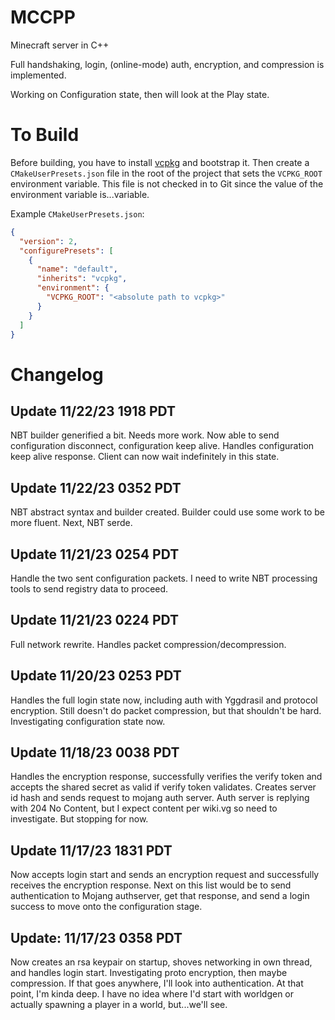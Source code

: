 # MCCPP

Minecraft server in C++

Full handshaking, login, (online-mode) auth, encryption, and compression is implemented.

Working on Configuration state, then will look at the Play state.

# To Build

Before building, you have to install [vcpkg](https://github.com/microsoft/vcpkg) and bootstrap it. Then create a `CMakeUserPresets.json` file in the root of the project that sets the `VCPKG_ROOT` environment variable. This file is not checked in to Git since the value of the environment variable is...variable.

Example `CMakeUserPresets.json`:
```json
{
  "version": 2,
  "configurePresets": [
    {
      "name": "default",
      "inherits": "vcpkg",
      "environment": {
        "VCPKG_ROOT": "<absolute path to vcpkg>"
      }
    }
  ]
}
```

# Changelog

## Update 11/22/23 1918 PDT

NBT builder generified a bit. Needs more work. Now able to send configuration disconnect, configuration keep alive.
Handles configuration keep alive response. Client can now wait indefinitely in this state.

## Update 11/22/23 0352 PDT

NBT abstract syntax and builder created. Builder could use some work to be more fluent. Next, NBT serde.

## Update 11/21/23 0254 PDT

Handle the two sent configuration packets. I need to write NBT processing tools to send registry data to proceed.

## Update 11/21/23 0224 PDT

Full network rewrite. Handles packet compression/decompression.

## Update 11/20/23 0253 PDT

Handles the full login state now, including auth with Yggdrasil and protocol encryption. Still doesn't do packet
compression, but that shouldn't be hard. Investigating configuration state now.

## Update 11/18/23 0038 PDT

Handles the encryption response, successfully verifies the verify token and accepts the shared secret as valid if
verify token validates. Creates server id hash and sends request to mojang auth server. Auth server is replying with
204 No Content, but I expect content per wiki.vg so need to investigate. But stopping for now.

## Update 11/17/23 1831 PDT

Now accepts login start and sends an encryption request and successfully receives the encryption response.
Next on this list would be to send authentication to Mojang authserver, get that response, and send a
login success to move onto the configuration stage.

## Update: 11/17/23 0358 PDT

Now creates an rsa keypair on startup, shoves networking in own thread, and
handles login start. Investigating proto encryption, then maybe compression. If that goes anywhere, I'll
look into authentication. At that point, I'm kinda deep. I have no idea where I'd start with worldgen
or actually spawning a player in a world, but...we'll see.
